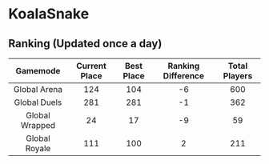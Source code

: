# KoalaSnake

## Ranking (Updated once a day)
| Gamemode | Current Place | Best Place | Ranking Difference | Total Players |
|:--------:|:-------------:|:----------:|:------------------:|:-------------:|
| Global Arena | 124 | 104 | -6 | 600 |
| Global Duels | 281 | 281 | -1 | 362 |
| Global Wrapped | 24 | 17 | -9 | 59 |
| Global Royale | 111 | 100 | 2 | 211 |

